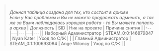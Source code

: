 ><br>_Данная таблица создана для тех, кто состоит в арихве_
><br>_Если у Вас проблемы и Вы не можете продолжать админить, а так же за Вами наблюдалась хорошая работа - то Вы можете попасть в архив_
| Должность | SID | Ник на проекте | Причина снятия |
|---|---|---|---|---|
| Наборный Администратор | STEAM_0:0:146879847 | Nyan Kater | Уход по С/Ж |  |
| Главный Администратор | STEAM_0:1:100693084 | Ange Wiloncy | Уход по С/Ж |  |
